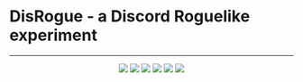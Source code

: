 # DisRogue - a Discord Roguelike experiment

---
<p align="center">
  <a href="https://discord.gg/8PJeFeMCsu"><img src="https://img.shields.io/discord/1279890091711398130?logo=discord"></a>
  <a href="https://github.com/MaxWasUnavailable/DisRogue/releases"><img src="https://img.shields.io/github/v/release/MaxWasUnavailable/DisRogue"></a>
  <a href="https://github.com/MaxWasUnavailable/DisRogue/commits/master/"><img src="https://img.shields.io/github/commits-since/MaxWasUnavailable/DisRogue/latest"></a>
  <a href="https://github.com/MaxWasUnavailable/DisRogue/commits/master/"><img src="https://img.shields.io/github/last-commit/MaxWasUnavailable/DisRogue"></a>
  <a href="https://github.com/MaxWasUnavailable/DisRogue/blob/master/LICENSE"><img src="https://img.shields.io/github/license/MaxWasUnavailable/DisRogue"></a>
  <a href="https://github.com/MaxWasUnavailable/DisRogue/fork"><img src="https://img.shields.io/github/forks/MaxWasUnavailable/DisRogue"></a>
</p>

